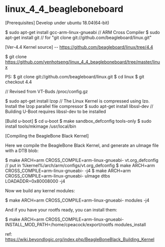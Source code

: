 # linux_4_4_beagleboneboard

[Prerequisites]
Develop under ubuntu 18.04(64-bit)

$ sudo apt-get install gcc-arm-linux-gnueabi // ARM Cross Compiler
$ sudo apt-get install git // for "git clone git://github.com/beagleboard/linux.git"


[Ver-4.4 Kernel source]
-- https://github.com/beagleboard/linux/tree/4.4

$ git clone https://github.com/yenhotseng/linux_4_4_beagleboneboard/tree/master/linux

PS: 
$ git clone git://github.com/beagleboard/linux.git
$ cd linux
$ git checkout 4.4

// Revised from VT-Buds /proc/config.gz


$ sudo apt-get install lzop // The Linux Kernel is compressed using lzo. Install the lzop parallel file compressor
$ sudo apt-get install libssl-dev // Building U-Boot requires libssl-dev to be installed

[Build u-boot]
$ cd u-boot
$ make sandbox_defconfig tools-only
$ sudo install tools/mkimage /usr/local/bin

[Compiling the BeagleBone Black Kernel]

Here we compile the BeagleBone Black Kernel, and generate an uImage file with a DTB blob:

$ make ARCH=arm CROSS_COMPILE=arm-linux-gnueabi- vt.org_defconfig // put in %kernel%/arch/arm/configs/vt.org_defconfig
$ make ARCH=arm CROSS_COMPILE=arm-linux-gnueabi- -j4
$ make ARCH=arm CROSS_COMPILE=arm-linux-gnueabi- uImage dtbs LOADADDR=0x80008000 -j4

Now we build any kernel modules:

$ make ARCH=arm CROSS_COMPILE=arm-linux-gnueabi- modules -j4

And if you have your rootfs ready, you can install them:

$ make ARCH=arm CROSS_COMPILE=arm-linux-gnueabi- INSTALL_MOD_PATH=/home/cpeacock/export/rootfs modules_install

ref: https://wiki.beyondlogic.org/index.php/BeagleBoneBlack_Building_Kernel

